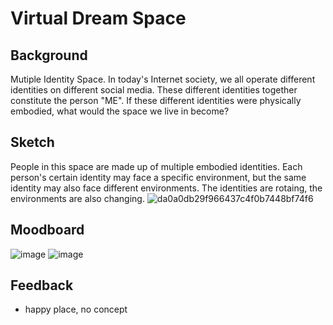 # Virtual Dream Space

## Background
Mutiple Identity Space.
In today's Internet society, we all operate different identities on different social media. These different identities together constitute the person "ME". If these different identities were physically embodied, what would the space we live in become?

## Sketch
People in this space are made up of multiple embodied identities. Each person's certain identity may face a specific environment, but the same identity may also face different environments. The identities are rotaing, the environments are also changing.
![da0a0db29f966437c4f0b7448bf74f6](https://user-images.githubusercontent.com/113642868/225539532-7af2570b-7337-4191-9d5a-f1e62cd7b7a0.jpg)

## Moodboard
![image](https://user-images.githubusercontent.com/113642868/225712464-115224ae-03d8-42cb-8de7-2e971a6a7090.png)
![image](https://user-images.githubusercontent.com/113642868/225713028-816c51f9-afa5-46dd-883d-f6018c48d43f.png)

## Feedback
- happy place, no concept
